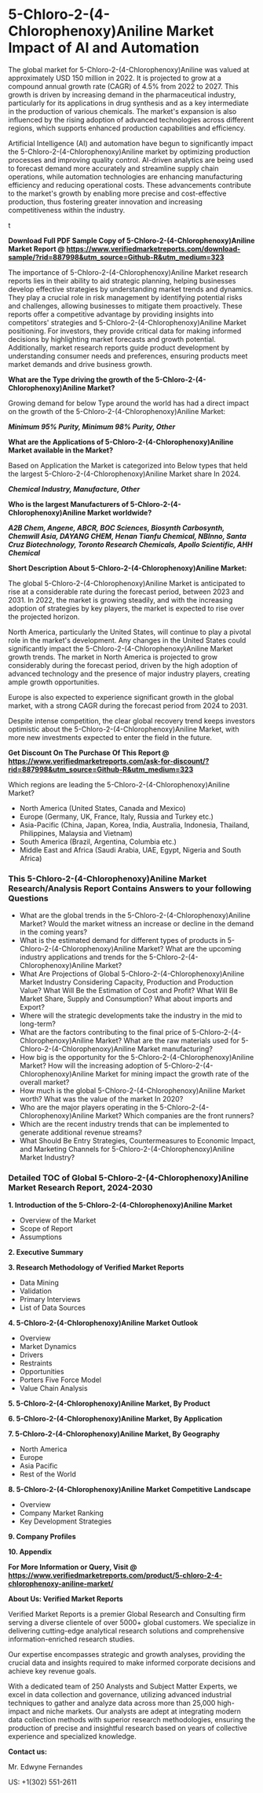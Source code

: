 <meta name="title" content="Global 5-Chloro-2-(4-Chlorophenoxy)Aniline Market Impact of AI and Automation"><meta name="description" content="The global market for 5-Chloro-2-(4-Chlorophenoxy)Aniline was valued at approximately USD 150 million in 2022. It is projected to grow at a compound annual growth rate"><meta name="title" content="5-Chloro-2-(4-Chlorophenoxy)Aniline Market Size, Share, Scope, Trends, Growth, Opportunities, Analysis, Forecast"><h1>5-Chloro-2-(4-Chlorophenoxy)Aniline Market Impact of AI and Automation</h1><p>The global market for 5-Chloro-2-(4-Chlorophenoxy)Aniline was valued at approximately USD 150 million in 2022. It is projected to grow at a compound annual growth rate (CAGR) of 4.5% from 2022 to 2027. This growth is driven by increasing demand in the pharmaceutical industry, particularly for its applications in drug synthesis and as a key intermediate in the production of various chemicals. The market's expansion is also influenced by the rising adoption of advanced technologies across different regions, which supports enhanced production capabilities and efficiency.</p><p>Artificial Intelligence (AI) and automation have begun to significantly impact the 5-Chloro-2-(4-Chlorophenoxy)Aniline market by optimizing production processes and improving quality control. AI-driven analytics are being used to forecast demand more accurately and streamline supply chain operations, while automation technologies are enhancing manufacturing efficiency and reducing operational costs. These advancements contribute to the market's growth by enabling more precise and cost-effective production, thus fostering greater innovation and increasing competitiveness within the industry.</p>t</p><p id="" class=""><strong>Download Full PDF Sample Copy of 5-Chloro-2-(4-Chlorophenoxy)Aniline Market Report @ <a href="https://www.verifiedmarketreports.com/download-sample/?rid=887998&utm_source=Github-R&utm_medium=323" target="_blank">https://www.verifiedmarketreports.com/download-sample/?rid=887998&utm_source=Github-R&utm_medium=323</a></strong></p><p>The importance of&nbsp;5-Chloro-2-(4-Chlorophenoxy)Aniline Market research reports lies in their ability to aid strategic planning, helping businesses develop effective strategies by understanding market trends and dynamics. They play a crucial role in risk management by identifying potential risks and challenges, allowing businesses to mitigate them proactively. These reports offer a competitive advantage by providing insights into competitors' strategies and 5-Chloro-2-(4-Chlorophenoxy)Aniline Market positioning. For investors, they provide critical data for making informed decisions by highlighting market forecasts and growth potential. Additionally, market research reports guide product development by understanding consumer needs and preferences, ensuring products meet market demands and drive business growth.</p><p><strong>What are the&nbsp;Type driving the growth of the 5-Chloro-2-(4-Chlorophenoxy)Aniline Market?</strong></p><p id="" class="">Growing demand for below Type around the world has had a direct impact on the growth of the 5-Chloro-2-(4-Chlorophenoxy)Aniline Market:</p><em><strong>Minimum 95% Purity, Minimum 98% Purity, Other</strong></em></p><strong>What are the&nbsp;Applications&nbsp;of 5-Chloro-2-(4-Chlorophenoxy)Aniline Market available in the Market?</strong></p><p id="" class="">Based on Application the Market is categorized into Below types that held the largest 5-Chloro-2-(4-Chlorophenoxy)Aniline Market share In 2024.</p><em><strong>Chemical Industry, Manufacture, Other</strong></em></p><strong>Who is the largest Manufacturers of 5-Chloro-2-(4-Chlorophenoxy)Aniline Market worldwide?</strong></p><p><em><strong>A2B Chem, Angene, ABCR, BOC Sciences, Biosynth Carbosynth, Chemwill Asia, DAYANG CHEM, Henan Tianfu Chemical, NBInno, Santa Cruz Biotechnology, Toronto Research Chemicals, Apollo Scientific, AHH Chemical</strong></em></p><p id="" class=""><strong>Short Description About 5-Chloro-2-(4-Chlorophenoxy)Aniline Market:</strong></p><p>The global 5-Chloro-2-(4-Chlorophenoxy)Aniline Market is anticipated to rise at a considerable rate during the forecast period, between 2023 and 2031. In 2022, the market is growing steadily, and with the increasing adoption of strategies by key players, the market is expected to rise over the projected horizon.</p><p>North America, particularly the United States, will continue to play a pivotal role in the market's development. Any changes in the United States could significantly impact the 5-Chloro-2-(4-Chlorophenoxy)Aniline Market growth trends. The market in North America is projected to grow considerably during the forecast period, driven by the high adoption of advanced technology and the presence of major industry players, creating ample growth opportunities.</p><p>Europe is also expected to experience significant growth in the global market, with a strong CAGR during the forecast period from 2024 to 2031.</p><p>Despite intense competition, the clear global recovery trend keeps investors optimistic about the 5-Chloro-2-(4-Chlorophenoxy)Aniline Market, with more new investments expected to enter the field in the future.</p><p id="" class=""><strong>Get Discount On The Purchase Of This Report @ <a href="https://www.verifiedmarketreports.com/ask-for-discount/?rid=887998&utm_source=Github-R&utm_medium=323" target="_blank">https://www.verifiedmarketreports.com/ask-for-discount/?rid=887998&utm_source=Github-R&utm_medium=323</a></strong></p>Which regions are leading the 5-Chloro-2-(4-Chlorophenoxy)Aniline Market?</p><ul><li>North America (United States, Canada and Mexico)</li><li>Europe (Germany, UK, France, Italy, Russia and Turkey etc.)</li><li>Asia-Pacific (China, Japan, Korea, India, Australia, Indonesia, Thailand, Philippines, Malaysia and Vietnam)</li><li>South America (Brazil, Argentina, Columbia etc.)</li><li>Middle East and Africa (Saudi Arabia, UAE, Egypt, Nigeria and South Africa)</li></ul><h3 id="" class="">This 5-Chloro-2-(4-Chlorophenoxy)Aniline Market Research/Analysis Report Contains Answers to your following Questions</h3><ul><li>What are the global trends in the 5-Chloro-2-(4-Chlorophenoxy)Aniline Market? Would the market witness an increase or decline in the demand in the coming years?</li><li>What is the estimated demand for different types of products in 5-Chloro-2-(4-Chlorophenoxy)Aniline Market? What are the upcoming industry applications and trends for the 5-Chloro-2-(4-Chlorophenoxy)Aniline Market?</li><li>What Are Projections of Global 5-Chloro-2-(4-Chlorophenoxy)Aniline Market Industry Considering Capacity, Production and Production Value? What Will Be the Estimation of Cost and Profit? What Will Be Market Share, Supply and Consumption? What about imports and Export?</li><li>Where will the strategic developments take the industry in the mid to long-term?</li><li>What are the factors contributing to the final price of 5-Chloro-2-(4-Chlorophenoxy)Aniline Market? What are the raw materials used for 5-Chloro-2-(4-Chlorophenoxy)Aniline Market manufacturing?</li><li>How big is the opportunity for the 5-Chloro-2-(4-Chlorophenoxy)Aniline Market? How will the increasing adoption of 5-Chloro-2-(4-Chlorophenoxy)Aniline Market for mining impact the growth rate of the overall market?</li><li>How much is the global 5-Chloro-2-(4-Chlorophenoxy)Aniline Market worth? What was the value of the market In 2020?</li><li>Who are the major players operating in the 5-Chloro-2-(4-Chlorophenoxy)Aniline Market? Which companies are the front runners?</li><li>Which are the recent industry trends that can be implemented to generate additional revenue streams?</li><li>What Should Be Entry Strategies, Countermeasures to Economic Impact, and Marketing Channels for 5-Chloro-2-(4-Chlorophenoxy)Aniline Market Industry?</li></ul><h3 id="" class="">Detailed TOC of Global 5-Chloro-2-(4-Chlorophenoxy)Aniline Market Research Report, 2024-2030</h3><p id="" class=""><strong>1. Introduction of the 5-Chloro-2-(4-Chlorophenoxy)Aniline Market</strong></p><ul><li>Overview of the Market</li><li>Scope of Report</li><li>Assumptions</li></ul><p id="" class=""><strong>2. Executive Summary</strong></p><p id="" class=""><strong>3. Research Methodology of Verified Market Reports</strong></p><ul><li>Data Mining</li><li>Validation</li><li>Primary Interviews</li><li>List of Data Sources</li></ul><p id="" class=""><strong>4. 5-Chloro-2-(4-Chlorophenoxy)Aniline Market Outlook</strong></p><ul><li>Overview</li><li>Market Dynamics</li><li>Drivers</li><li>Restraints</li><li>Opportunities</li><li>Porters Five Force Model</li><li>Value Chain Analysis</li></ul><p id="" class=""><strong>5. 5-Chloro-2-(4-Chlorophenoxy)Aniline Market, By Product</strong></p><p id="" class=""><strong>6. 5-Chloro-2-(4-Chlorophenoxy)Aniline Market, By Application</strong></p><p id="" class=""><strong>7. 5-Chloro-2-(4-Chlorophenoxy)Aniline Market, By Geography</strong></p><ul><li>North America</li><li>Europe</li><li>Asia Pacific</li><li>Rest of the World</li></ul><p id="" class=""><strong>8. 5-Chloro-2-(4-Chlorophenoxy)Aniline Market Competitive Landscape</strong></p><ul><li>Overview</li><li>Company Market Ranking</li><li>Key Development Strategies</li></ul><p id="" class=""><strong>9. Company Profiles</strong></p><p id="" class=""><strong>10. Appendix</strong></p><p id="" class=""><strong>For More Information or Query, Visit @ <a href="https://www.verifiedmarketreports.com/product/5-chloro-2-4-chlorophenoxy-aniline-market/" target="_blank">https://www.verifiedmarketreports.com/product/5-chloro-2-4-chlorophenoxy-aniline-market/</a></strong></p><p id="" class=""><strong>About Us: Verified Market Reports</strong></p><p id="" class="">Verified Market Reports is a premier Global Research and Consulting firm serving a diverse clientele of over 5000+ global customers. We specialize in delivering cutting-edge analytical research solutions and comprehensive information-enriched research studies.</p><p id="" class="">Our expertise encompasses strategic and growth analyses, providing the crucial data and insights required to make informed corporate decisions and achieve key revenue goals.</p><p id="" class="">With a dedicated team of 250 Analysts and Subject Matter Experts, we excel in data collection and governance, utilizing advanced industrial techniques to gather and analyze data across more than 25,000 high-impact and niche markets. Our analysts are adept at integrating modern data collection methods with superior research methodologies, ensuring the production of precise and insightful research based on years of collective experience and specialized knowledge.</p><p id="" class=""><strong>Contact us:</strong></p><p id="" class="">Mr. Edwyne Fernandes</p><p id="" class="">US: +1(302) 551-2611</p>